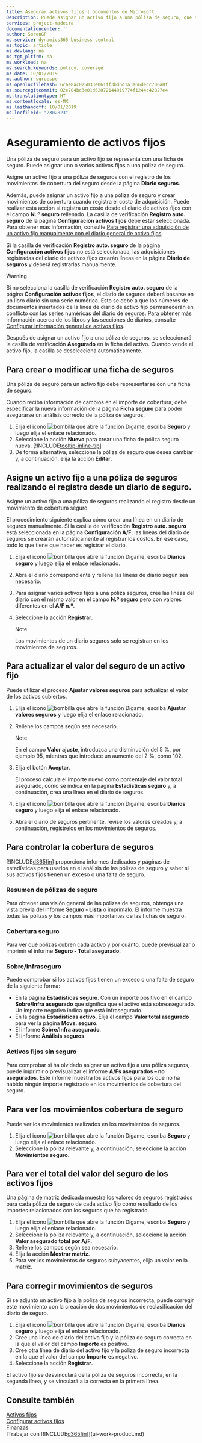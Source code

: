 ```yaml
---
title: Asegurar activos fijos | Documentos de Microsoft
Description: Puede asignar un activo fijo a una póliza de seguro, que se representa con una ficha de seguro.
services: project-madeira
documentationcenter: ''
author: SorenGP
ms.service: dynamics365-business-central
ms.topic: article
ms.devlang: na
ms.tgt_pltfrm: na
ms.workload: na
ms.search.keywords: policy, coverage
ms.date: 10/01/2019
ms.author: sgroespe
ms.openlocfilehash: 6c6e8ac025033e061ff3bd6d1a3a66decc700a0f
ms.sourcegitcommit: 02e704bc3e01d62072144919774f1244c42827e4
ms.translationtype: HT
ms.contentlocale: es-MX
ms.lasthandoff: 10/01/2019
ms.locfileid: "2302823"
---
```

# <a name="insure-fixed-assets"></a>Aseguramiento de activos fijos
Una póliza de seguro para un activo fijo se representa con una ficha de seguro. Puede asignar uno o varios activos fijos a una póliza de seguro.

Asigne un activo fijo a una póliza de seguros con el registro de los movimientos de cobertura del seguro desde la página **Diario seguros**.

Además, puede asignar un activo fijo a una póliza de seguro y crear movimientos de cobertura cuando registra el costo de adquisición. Puede realizar esta acción si registra un costo desde el diario de activos fijos con el campo **N. º seguro** rellenado. La casilla de verificación **Registro auto. seguro** de la página **Configuración activos fijos** debe estar seleccionada. Para obtener más información, consulte [Para registrar una adquisición de un activo fijo manualmente con el diario general de activo fijos](fa-how-acquire.md#to-post-a-fixed-asset-acquisition-manually-with-the-fixed-asset-gl-journal).

Si la casilla de verificación **Registro auto. seguro** de la página **Configuración activos fijos** no está seleccionada, las adquisiciones registradas del diario de activos fijos crearán líneas en la página **Diario de seguros** y deberá registrarlas manualmente.

> [!WARNING]  
>   Si no selecciona la casilla de verificación **Registro auto. seguro** de la página **Configuración activos fijos**, el diario de seguros deberá basarse en un libro diario sin una serie numérica. Esto se debe a que los números de documentos insertados de la línea de diario de activo fijo permanecerán en conflicto con las series numéricas del diario de seguros. Para obtener más información acerca de los libros y las secciones de diarios, consulte [Configurar información general de activos fijos](fa-how-setup-general.md).

Después de asignar un activo fijo a una póliza de seguros, se seleccionará la casilla de verificación **Asegurado** en la ficha del activo. Cuando vende el activo fijo, la casilla se deselecciona automáticamente.

## <a name="to-create-or-modify-an-insurance-card"></a>Para crear o modificar una ficha de seguros
Una póliza de seguro para un activo fijo debe representarse con una ficha de seguro.

Cuando reciba información de cambios en el importe de cobertura, debe especificar la nueva información de la página **Ficha seguro** para poder asegurarse un análisis correcto de la póliza de seguros.  

1. Elija el icono ![bombilla que abre la función Dígame](media/ui-search/search_small.png "Dígame que desea hacer"), escriba **Seguro** y luego elija el enlace relacionado.
2. Seleccione la acción **Nuevo** para crear una ficha de póliza seguro nueva. [!INCLUDE[tooltip-inline-tip](includes/tooltip-inline-tip_md.md)]
3. De forma alternativa, seleccione la póliza de seguro que desea cambiar y, a continuación, elija la acción **Editar**.

## <a name="to-assign-a-fixed-asset-to-an-insurance-policy-by-posting-from-the-insurance-journal"></a>Asigne un activo fijo a una póliza de seguros realizando el registro desde un diario de seguro.
Asigne un activo fijo a una póliza de seguros realizando el registro desde un movimiento de cobertura seguro.  

El procedimiento siguiente explica cómo crear una línea en un diario de seguros manualmente. Si la casilla de verificación **Registro auto. seguro** está seleccionada en la página **Configuración A/F**, las líneas del diario de seguros se crearán automáticamente al registrar los costos. En ese caso, todo lo que tiene que hacer es registrar el diario.  

1. Elija el icono ![bombilla que abre la función Dígame](media/ui-search/search_small.png "Dígame que desea hacer"), escriba **Diarios seguro** y luego elija el enlace relacionado.  
2. Abra el diario correspondiente y rellene las líneas de diario según sea necesario.  
3. Para asignar varios activos fijos a una póliza seguros, cree las líneas del diario con el mismo valor en el campo **N.º seguro** pero con valores diferentes en el **A/F n.º**.  
4. Seleccione la acción **Registrar**.  

    > [!NOTE]  
    >   Los movimientos de un diario seguros solo se registran en los movimientos de seguros.  

## <a name="to-update-the-insurance-value-of-a-fixed-asset"></a>Para actualizar el valor del seguro de un activo fijo
Puede utilizar el proceso **Ajustar valores seguros** para actualizar el valor de los activos cubiertos.  

1. Elija el icono ![bombilla que abre la función Dígame](media/ui-search/search_small.png "Dígame que desea hacer"), escriba **Ajustar valores seguros** y luego elija el enlace relacionado.
2. Rellene los campos según sea necesario.

    > [!NOTE]  
    >   En el campo **Valor ajuste**, introduzca una disminución del 5 %, por ejemplo 95, mientras que introduce un aumento del 2 %, como 102.  
3. Elija el botón **Aceptar**.  

   El proceso calcula el importe nuevo como porcentaje del valor total asegurado, como se indica en la página **Estadísticas seguro** y, a continuación, crea una línea en el diario de seguros.  
4. Elija el icono ![bombilla que abre la función Dígame](media/ui-search/search_small.png "Dígame que desea hacer"), escriba **Diarios seguro** y luego elija el enlace relacionado.  
5. Abra el diario de seguros pertinente, revise los valores creados y, a continuación, regístrelos en los movimientos de seguros.  

## <a name="to-monitor-insurance-coverage"></a>Para controlar la cobertura de seguros
[!INCLUDE[d365fin](includes/d365fin_md.md)] proporciona informes dedicados y páginas de estadísticas para usarlos en el análisis de las pólizas de seguro y saber si sus activos fijos tienen un exceso o una falta de seguro.  

### <a name="overview-of-insurance-policies"></a>Resumen de pólizas de seguro
Para obtener una visión general de las pólizas de seguros, obtenga una vista previa del informe **Seguro - Lista** o imprímalo. El informe muestra todas las pólizas y los campos más importantes de las fichas de seguro.  

### <a name="insurance-coverage"></a>Cobertura seguro
Para ver qué pólizas cubren cada activo y por cuánto, puede previsualizar o imprimir el informe **Seguro - Total asegurado**.  

### <a name="overunder-coverage"></a>Sobre/infraseguro
Puede comprobar si los activos fijos tienen un exceso o una falta de seguro de la siguiente forma:  

* En la página **Estadísticas seguro**. Con un importe positivo en el campo **Sobre/Infra asegurado** que significa que el activo está sobreasegurado. Un importe negativo indica que está infrasegurado.  
* En la página **Estadísticas activo**. Elija el campo **Valor total asegurado** para ver la página **Movs. seguro**.  
* El informe **Sobre/Infra asegurado**.  
* El informe **Análisis seguros**.  

### <a name="uninsured-fixed-assets"></a>Activos fijos sin seguro
Para comprobar si ha olvidado asignar un activo fijo a una póliza seguros, puede imprimir o previsualizar el informe **A/Fs asegurados – no asegurados**. Este informe muestra los activos fijos para los que no ha habido ningún importe registrado en los movimientos de cobertura del seguro.  

## <a name="to-view-insurance-coverage-ledger-entries"></a>Para ver los movimientos cobertura de seguro
Puede ver los movimientos realizados en los movimientos de seguros.  

1. Elija el icono ![bombilla que abre la función Dígame](media/ui-search/search_small.png "Dígame que desea hacer"), escriba **Seguro** y luego elija el enlace relacionado.  
2. Seleccione la póliza relevante y, a continuación, seleccione la acción **Movimientos seguro**.  

## <a name="to-view-the-total-insurance-value-of-fixed-assets"></a>Para ver el total del valor del seguro de los activos fijos
Una página de matriz dedicada muestra los valores de seguros registrados para cada póliza de seguro de cada activo fijo como resultado de los importes relacionados con los seguros que ha registrado.  

1. Elija el icono ![bombilla que abre la función Dígame](media/ui-search/search_small.png "Dígame que desea hacer"), escriba **Seguro** y luego elija el enlace relacionado.  
2. Seleccione la póliza relevante y, a continuación, seleccione la acción **Valor asegurado total por A/F**.  
3. Rellene los campos según sea necesario.  
4. Elija la acción **Mostrar matriz**.  
5. Para ver los movimientos de seguros subyacentes, elija un valor en la matriz.  

## <a name="to-correct-insurance-coverage-entries"></a>Para corregir movimientos de seguros
Si se adjuntó un activo fijo a la póliza de seguros incorrecta, puede corregir este movimiento con la creación de dos movimientos de reclasificación del diario de seguro.  

1. Elija el icono ![bombilla que abre la función Dígame](media/ui-search/search_small.png "Dígame que desea hacer"), escriba **Diarios seguro** y luego elija el enlace relacionado.  
2. Cree una línea de diario del activo fijo y la póliza de seguro correcta en la que el valor del campo **Importe** es positivo.  
3. Cree otra línea de diario del activo fijo y la póliza de seguro incorrecta en la que el valor del campo **Importe** es negativo.  
4. Seleccione la acción **Registrar**.  

El activo fijo se desvinculará de la póliza de seguros incorrecta, en la segunda línea, y se vinculará a la correcta en la primera línea.  

## <a name="see-also"></a>Consulte también
[Activos fijos](fa-manage.md)  
[Configurar activos fijos](fa-setup.md)  
[Finanzas](finance.md)  
[Trabajar con [!INCLUDE[d365fin](includes/d365fin_md.md)]](ui-work-product.md)  
